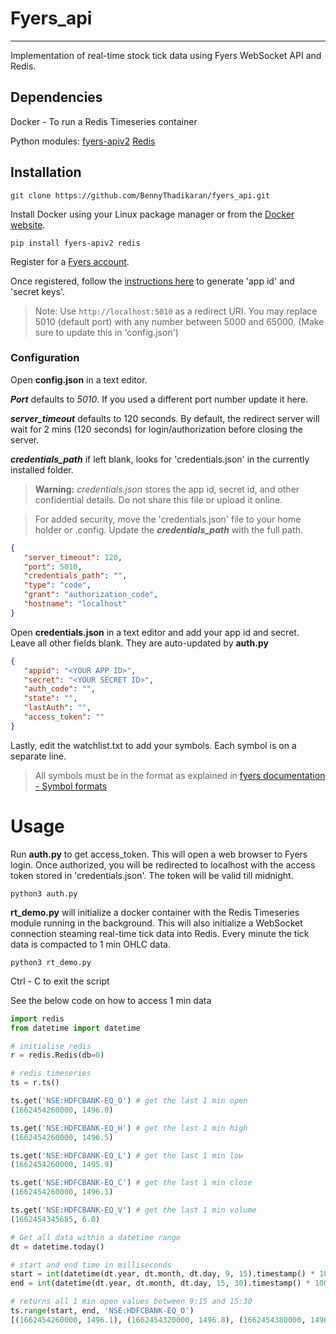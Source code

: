 # Fyers_api
---
Implementation of real-time stock tick data using Fyers WebSocket API and Redis.

## Dependencies
Docker - To run a Redis Timeseries container

Python modules: [fyers-apiv2](https://pypi.org/project/fyers-apiv2/) [Redis](https://pypi.org/project/redis/)

## Installation
`git clone https://github.com/BennyThadikaran/fyers_api.git`

Install Docker using your Linux package manager or from the [Docker website](https://www.docker.com/).

`pip install fyers-apiv2 redis`

Register for a [Fyers account](https://fyers.in/).

Once registered, follow the [instructions here](https://myapi.fyers.in/docs/#tag/App-Creation) to generate 'app id' and 'secret keys'.

> Note: Use `http://localhost:5010` as a redirect URI. You may replace 5010 (default port) with any number between 5000 and 65000. (Make sure to update this in 'config.json')

### Configuration
Open **config.json** in a text editor.

**_Port_** defaults to _5010_. If you used a different port number update it here.

**_server_timeout_** defaults to 120 seconds. By default, the redirect server will wait for 2 mins (120 seconds) for login/authorization before closing the server.

**_credentials_path_** if left blank, looks for 'credentials.json' in the currently installed folder.

> **Warning:** _credentials.json_ stores the app id, secret id, and other confidential details. Do not share this file or upload it online.

> For added security, move the 'credentials.json' file to your home holder or .config. Update the **_credentials_path_** with the full path.

```json
{
   "server_timeout": 120,
   "port": 5010,
   "credentials_path": "",
   "type": "code",
   "grant": "authorization_code",
   "hostname": "localhost"
}
```

Open **credentials.json** in a text editor and add your app id and secret. Leave all other fields blank. They are auto-updated by **auth.py**
```json
{
   "appid": "<YOUR APP ID>",
   "secret": "<YOUR SECRET ID>",
   "auth_code": "",
   "state": "",
   "lastAuth": "",
   "access_token": ""
}
```

Lastly, edit the watchlist.txt to add your symbols. Each symbol is on a separate line.

> All symbols must be in the format as explained in [fyers documentation - Symbol formats](https://myapi.fyers.in/docs/#section/Symbology-Format)

# Usage
Run **auth.py** to get access_token. This will open a web browser to Fyers login. Once authorized, you will be redirected to localhost with the access token stored in 'credentials.json'. The token will be valid till midnight.

`python3 auth.py`

**rt_demo.py** will initialize a docker container with the Redis Timeseries module running in the background. This will also initialize a WebSocket connection steaming real-time tick data into Redis. Every minute the tick data is compacted to 1 min OHLC data.

`python3 rt_demo.py`

Ctrl - C to exit the script

See the below code on how to access 1 min data

```python
import redis
from datetime import datetime

# initialise redis
r = redis.Redis(db=0)

# redis timeseries
ts = r.ts()

ts.get('NSE:HDFCBANK-EQ_O') # get the last 1 min open
(1662454260000, 1496.0)

ts.get('NSE:HDFCBANK-EQ_H') # get the last 1 min high
(1662454260000, 1496.5)

ts.get('NSE:HDFCBANK-EQ_L') # get the last 1 min low
(1662454260000, 1495.9)

ts.get('NSE:HDFCBANK-EQ_C') # get the last 1 min close
(1662454260000, 1496.1)

ts.get('NSE:HDFCBANK-EQ_V') # get the last 1 min volume
(1662454345685, 6.0)

# Get all data within a datetime range
dt = datetime.today()

# start and end time in milliseconds
start = int(datetime(dt.year, dt.month, dt.day, 9, 15).timestamp() * 1000)
end = int(datetime(dt.year, dt.month, dt.day, 15, 30).timestamp() * 1000)

# returns all 1 min open values between 9:15 and 15:30
ts.range(start, end, 'NSE:HDFCBANK-EQ_O')
[(1662454260000, 1496.1), (1662454320000, 1496.8), (1662454380000, 1496.25)]
```




